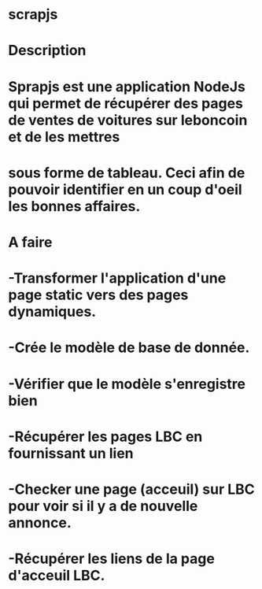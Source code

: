 # scrapjs

# Description
# Sprapjs est une application NodeJs qui permet de récupérer des pages de ventes de voitures sur leboncoin et de les mettres 
# sous forme de tableau. Ceci afin de pouvoir identifier en un coup d'oeil les bonnes affaires.

# A faire
# -Transformer l'application d'une page static vers des pages dynamiques.
# -Crée le modèle de base de donnée.
# -Vérifier que le modèle s'enregistre bien
# -Récupérer les pages LBC en fournissant un lien
# -Checker une page (acceuil) sur LBC pour voir si il y a de nouvelle annonce.
# -Récupérer les liens de la page d'acceuil LBC.